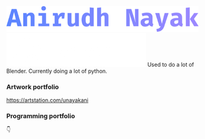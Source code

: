 ![Name](name.png)
<br>
![Software](software.png)
Used to do a lot of Blender. Currently doing a lot of python.
### Artwork portfolio
https://artstation.com/unayakani
### Programming portfolio
👇
